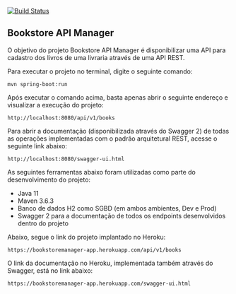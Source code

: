 [![Build Status](https://travis-ci.com/Erikomoreira/bookstoremanager.svg?branch=main)](https://travis-ci.com/Erikomoreira/bookstoremanager)

<h2>Bookstore API Manager</h2>

O objetivo do projeto Bookstore API Manager é disponibilizar uma API para cadastro dos livros de uma livraria através de uma API REST.

Para executar o projeto no terminal, digite o seguinte comando:

```shell script
mvn spring-boot:run 
```

Após executar o comando acima, basta apenas abrir o seguinte endereço e visualizar a execução do projeto:

```
http://localhost:8080/api/v1/books
```

Para abrir a documentação (disponibilizada através do Swagger 2) de todas as operações implementadas com o padrão arquitetural REST, acesse o seguinte link abaixo:

```
http://localhost:8080/swagger-ui.html
```

As seguintes ferramentas abaixo foram utilizadas como parte do desenvolvimento do projeto:

* Java 11
* Maven 3.6.3
* Banco de dados H2 como SGBD (em ambos ambientes, Dev e Prod)
* Swagger 2 para a documentação de todos os endpoints desenvolvidos dentro do projeto

Abaixo, segue o link do projeto implantado no Heroku:

```
https://bookstoremanager-app.herokuapp.com/api/v1/books
```

O link da documentação no Heroku, implementada também através do Swagger, está no link abaixo:

```
https://bookstoremanager-app.herokuapp.com/swagger-ui.html
```
